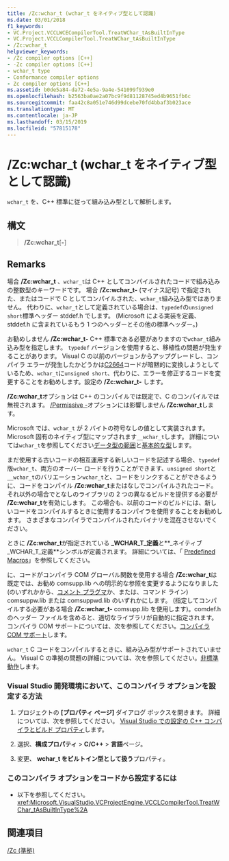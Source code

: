 ```yaml
---
title: /Zc:wchar_t (wchar_t をネイティブ型として認識)
ms.date: 03/01/2018
f1_keywords:
- VC.Project.VCCLWCECompilerTool.TreatWChar_tAsBuiltInType
- VC.Project.VCCLCompilerTool.TreatWChar_tAsBuiltInType
- /Zc:wchar_t
helpviewer_keywords:
- /Zc compiler options [C++]
- -Zc compiler options [C++]
- wchar_t type
- Conformance compiler options
- Zc compiler options [C++]
ms.assetid: b0de5a84-da72-4e5a-9a4e-541099f939e0
ms.openlocfilehash: b2563ba0ae2a07bc9f9d81128745ed4b9651fb6c
ms.sourcegitcommit: faa42c8a051e746d99dcebe70fd4bbaf3b023ace
ms.translationtype: MT
ms.contentlocale: ja-JP
ms.lasthandoff: 03/15/2019
ms.locfileid: "57815178"
---
```

# <a name="zcwchart-wchart-is-native-type"></a>/Zc:wchar_t (wchar_t をネイティブ型として認識)


  `wchar_t` を、C++ 標準に従って組み込み型として解析します。

## <a name="syntax"></a>構文

> **/Zc:wchar_t**[**-**]

## <a name="remarks"></a>Remarks

場合 **/Zc:wchar_t** 、`wchar_t`は C++ としてコンパイルされたコードで組み込みの整数型のキーワードです。 場合 **/Zc:wchar_t-** (マイナス記号) で指定された、またはコードで C としてコンパイルされた、`wchar_t`組み込み型ではありません。 代わりに、`wchar_t`として定義されている場合は、`typedef`の`unsigned short`標準ヘッダー stddef.h でします。 (Microsoft による実装を定義、stddef.h に含まれているもう 1 つのヘッダーとその他の標準ヘッダー。)

お勧めしません **/Zc:wchar_t-** C++ 標準である必要がありますので`wchar_t`組み込み型を指定します。 
  `typedef` バージョンを使用すると、移植性の問題が発生することがあります。 Visual C の以前のバージョンからアップグレードし、コンパイラ エラーが発生したかどうかは[C2664](../../error-messages/compiler-errors-2/compiler-error-c2664.md)コードが暗黙的に変換しようとしているため、`wchar_t`に`unsigned short`、代わりに、エラーを修正するコードを変更することをお勧めします。設定の **/Zc:wchar_t-** します。

**/Zc:wchar_t**オプションは C++ のコンパイルでは既定で、C のコンパイルでは無視されます。 [/Permissive -](permissive-standards-conformance.md)オプションには影響しません **/Zc:wchar_t**します。

Microsoft では、`wchar_t` が 2 バイトの符号なしの値として実装されます。 Microsoft 固有のネイティブ型にマップされます`__wchar_t`します。 詳細については`wchar_t`を参照してください[データ型の範囲](../../cpp/data-type-ranges.md)と[基本的な型](../../cpp/fundamental-types-cpp.md)します。

まだ使用する古いコードの相互運用する新しいコードを記述する場合、`typedef`版`wchar_t`、両方のオーバー ロードを行うことができます、`unsigned short`と`__wchar_t`のバリエーション`wchar_t`と、コードをリンクすることができるように、コードをコンパイル **/Zc:wchar_t**またはなしでコンパイルされたコード。 それ以外の場合でとなしのライブラリの 2 つの異なるビルドを提供する必要が **/Zc:wchar_t**を有効にします。 この場合も、以前のコードのビルドには、新しいコードをコンパイルするときに使用するコンパイラを使用することをお勧めします。 さまざまなコンパイラでコンパイルされたバイナリを混在させないでください。

ときに **/Zc:wchar_t**が指定されている **\_WCHAR\_T\_定義**と**\_ネイティブ\_WCHAR\_T\_定義**シンボルが定義されます。 詳細については、「 [Predefined Macros](../../preprocessor/predefined-macros.md)」を参照してください。

に、コードがコンパイラ COM グローバル関数を使用する場合 **/Zc:wchar_t**は既定では、お勧め comsupp.lib への明示的な参照を変更するようになりました (のいずれかから、[コメント プラグマ](../../preprocessor/comment-c-cpp.md)か、または、コマンド ライン) comsuppw.lib または comsuppwd.lib のいずれかにします。 (指定してコンパイルする必要がある場合 **/Zc:wchar_t-** comsupp.lib を使用します)。comdef.h のヘッダー ファイルを含めると、適切なライブラリが自動的に指定されます。 コンパイラ COM サポートについては、次を参照してください。[コンパイラ COM サポート](../../cpp/compiler-com-support.md)します。

`wchar_t` C コードをコンパイルするときに、組み込み型がサポートされていません。 Visual C の準拠の問題の詳細については、次を参照してください。[非標準動作](../../cpp/nonstandard-behavior.md)します。

### <a name="to-set-this-compiler-option-in-the-visual-studio-development-environment"></a>Visual Studio 開発環境において、このコンパイラ オプションを設定する方法

1. プロジェクトの **[プロパティ ページ]** ダイアログ ボックスを開きます。 詳細については、次を参照してください。 [Visual Studio での設定の C++ コンパイラとビルド プロパティ](../working-with-project-properties.md)します。

1. 選択、**構成プロパティ** > **C/C++** > **言語**ページ。

1. 変更、 **wchar_t をビルトイン型として扱う**プロパティ。

### <a name="to-set-this-compiler-option-programmatically"></a>このコンパイラ オプションをコードから設定するには

- 以下を参照してください。<xref:Microsoft.VisualStudio.VCProjectEngine.VCCLCompilerTool.TreatWChar_tAsBuiltInType%2A>

## <a name="see-also"></a>関連項目

[/Zc (準拠)](zc-conformance.md)<br/>
